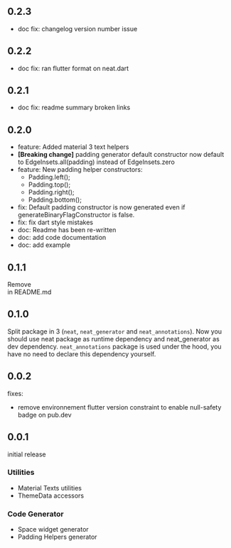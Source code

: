 ## 0.2.3
* doc fix: changelog version number issue

## 0.2.2
* doc fix: ran flutter format on neat.dart

## 0.2.1
* doc fix: readme summary broken links

## 0.2.0
* feature: Added material 3 text helpers
* **[Breaking change]** padding generator default constructor now default to EdgeInsets.all(padding) instead of EdgeInsets.zero
* feature: New padding helper constructors:
  * Padding.left();
  * Padding.top();
  * Padding.right();
  * Padding.bottom();
* fix: Default padding constructor is now generated even if generateBinaryFlagConstructor is false.
* fix: fix dart style mistakes
* doc: Readme has been re-written
* doc: add code documentation
* doc: add example

## 0.1.1
Remove <br/> in README.md

## 0.1.0
Split package in 3 (`neat`, `neat_generator` and `neat_annotations`).
Now you should use neat package as runtime dependency and neat_generator as dev dependency.
`neat_annotations` package is used under the hood, you have no need to declare this dependency yourself.

## 0.0.2
fixes:
- remove environnement flutter version constraint to enable null-safety badge on pub.dev 

## 0.0.1
initial release

### Utilities
* Material Texts utilities
* ThemeData accessors

### Code Generator
* Space widget generator
* Padding Helpers generator
